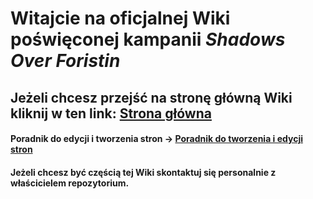 # Witajcie na oficjalnej Wiki poświęconej kampanii *Shadows Over Foristin* 
## Jeżeli chcesz przejść na stronę główną Wiki kliknij w ten link: [Strona główna](Strona%20główna.md)
#### Poradnik do edycji i tworzenia stron &rarr; [Poradnik do tworzenia i edycji stron](Poradnik%20do%20tworzenia%20i%20edycji%20stron.md)

#### Jeżeli chcesz być częścią tej Wiki skontaktuj się personalnie z właścicielem repozytorium.